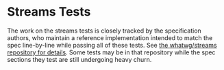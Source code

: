 # Streams Tests

The work on the streams tests is closely tracked by the specification authors, who maintain a reference implementation intended to match the spec line-by-line while passing all of these tests. See [the whatwg/streams repository for details](https://github.com/whatwg/streams/tree/main/reference-implementation). Some tests may be in that repository while the spec sections they test are still undergoing heavy churn.
